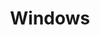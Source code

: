---
title: Windows
descripton: "Tutorials on the topic of Windows"
menu:
  sidebar:
    name: Windows
    identifier: windows
    weight: 300
tags: ["windows"]
categories: ["Windows"]
---